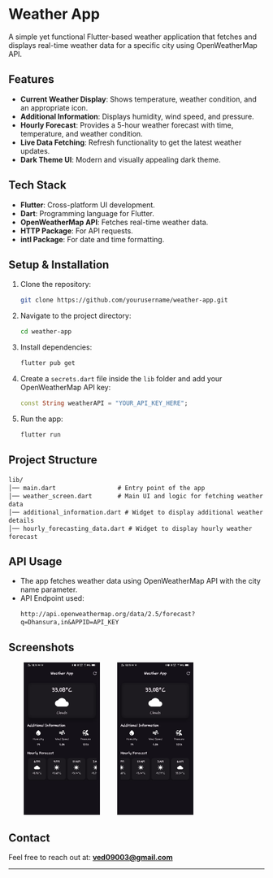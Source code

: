 # Weather App

A simple yet functional Flutter-based weather application that fetches and displays real-time weather data for a specific city using OpenWeatherMap API.

## Features
- **Current Weather Display**: Shows temperature, weather condition, and an appropriate icon.
- **Additional Information**: Displays humidity, wind speed, and pressure.
- **Hourly Forecast**: Provides a 5-hour weather forecast with time, temperature, and weather condition.
- **Live Data Fetching**: Refresh functionality to get the latest weather updates.
- **Dark Theme UI**: Modern and visually appealing dark theme.

## Tech Stack
- **Flutter**: Cross-platform UI development.
- **Dart**: Programming language for Flutter.
- **OpenWeatherMap API**: Fetches real-time weather data.
- **HTTP Package**: For API requests.
- **intl Package**: For date and time formatting.

## Setup & Installation
1. Clone the repository:
   ```sh
   git clone https://github.com/yourusername/weather-app.git
   ```
2. Navigate to the project directory:
   ```sh
   cd weather-app
   ```
3. Install dependencies:
   ```sh
   flutter pub get
   ```
4. Create a `secrets.dart` file inside the `lib` folder and add your OpenWeatherMap API key:
   ```dart
   const String weatherAPI = "YOUR_API_KEY_HERE";
   ```
5. Run the app:
   ```sh
   flutter run
   ```

## Project Structure
```
lib/
│── main.dart                 # Entry point of the app
│── weather_screen.dart       # Main UI and logic for fetching weather data
│── additional_information.dart # Widget to display additional weather details
│── hourly_forecasting_data.dart # Widget to display hourly weather forecast
```

## API Usage
- The app fetches weather data using OpenWeatherMap API with the city name parameter.
- API Endpoint used:
  ```
  http://api.openweathermap.org/data/2.5/forecast?q=Dhansura,in&APPID=API_KEY
  ```

## Screenshots
<img src="screenshots/weather_app_ss2.jpg" alt="Weather_App" width="150" height="300" hspace="30">  <img src="screenshots/weather_app_ss1.jpg" alt="Weather_App" width="150" height="300">

## Contact
Feel free to reach out at: **ved09003@gmail.com**

---


